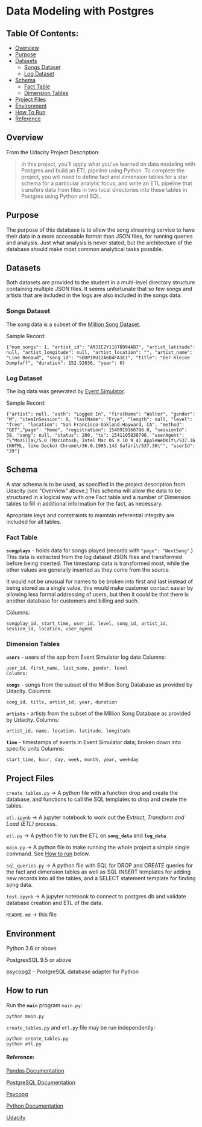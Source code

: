 # Data Modeling with Postgres


## Table Of Contents:

* [Overview](#overview)
* [Purpose](#purpose)
* [Datasets](#data)
    * [Songs Dataset](#songs)
    * [Log Dataset](#logs)
* [Schema](#schema)
    * [Fact Table](#fact)
    * [Dimension Tables](#dim)
* [Project Files](#files)
* [Environment](#env)
* [How To Run](#run)
* [Reference](#ref)


<a id='intro'></a>

## Overview

From the Udacity Project Description:
> In this project, you'll apply what you've learned on data modeling with Postgres and build an ETL pipeline using Python. To complete the project, you will need to define fact and dimension tables for a star schema for a particular analytic focus, and write an ETL pipeline that transfers data from files in two local directories into these tables in Postgres using Python and SQL.


<a id='purpose'></a>

## Purpose

The purpose of this database is to allow the song streaming service to have their data in a more accessable format than JSON files, for running queries and analysis. Just what analysis is never stated, but the architecture of the database should make most common analytical tasks possible.


<a id='data'></a>

## Datasets

Both datasets are provided to the student in a multi-level directory structure containing multiple JSON files. It seems unfortunate that so few songs and artists that are included in the logs are also included in the songs data.


<a id='songs'></a>

### Songs Dataset

The song data is a subset of the [Million Song Dataset](http://millionsongdataset.com/).

Sample Record:
```
{"num_songs": 1, "artist_id": "ARJIE2Y1187B994AB7", "artist_latitude": null, "artist_longitude": null, "artist_location": "", "artist_name": "Line Renaud", "song_id": "SOUPIRU12A6D4FA1E1", "title": "Der Kleine Dompfaff", "duration": 152.92036, "year": 0}
```


<a id='logs'></a>

### Log Dataset

The log data was generated by [Event Simulator](https://github.com/Interana/eventsim).

Sample Record:
```
{"artist": null, "auth": "Logged In", "firstName": "Walter", "gender": "M", "itemInSession": 0, "lastName": "Frye", "length": null, "level": "free", "location": "San Francisco-Oakland-Hayward, CA", "method": "GET","page": "Home", "registration": 1540919166796.0, "sessionId": 38, "song": null, "status": 200, "ts": 1541105830796, "userAgent": "\"Mozilla\/5.0 (Macintosh; Intel Mac OS X 10_9_4) AppleWebKit\/537.36 (KHTML, like Gecko) Chrome\/36.0.1985.143 Safari\/537.36\"", "userId": "39"}
```


<a id='schema'></a>

## Schema

A star schema is to be used, as specified in the project description from Udacity (see "Overview" above.) This schema will allow the data to be structured in a logical way with one Fact table and a number of Dimension tables to fill in additional information for the fact, as necessary.

Apropriate keys and contstraints to mamtain referential integrity are included for all tables.


<a id='fact'></a>

### Fact Table

**`songplays`** - holds data for songs played (records with `"page": "NextSong"`.) This data is extracted from the log dataset JSON files and transformed before being inserted. The timestamp data is transformed most, while the other values are generally inserted as they come from the source.

It would not be unusual for names to be broken into first and last instead of being stored as a single value, this would make customer contact easier by allowing less formal addressing of users, but then it could be that there is another database for customers and billing and such.

Columns:
```
songplay_id, start_time, user_id, level, song_id, artist_id, session_id, location, user_agent
```


<a id='dim'></a>

### Dimension Tables

**`users`**  - users of the app from Event Simulator log data
Columns:
```
user_id, first_name, last_name, gender, level
Columns:
```
**`songs`**  - songs from the subset of the Million Song Database as provided by Udacity.
Columns:
```
song_id, title, artist_id, year, duration
```
**`artists`**  - artists from the subset of the Million Song Database as provided by Udacity.
Columns:
```
artist_id, name, location, latitude, longitude
```
**`time`**  - timestamps of events in  Event Simulator data; broken down into specific units
Columns:
```
start_time, hour, day, week, month, year, weekday
```


<a id='files'></a>

## Project Files

```create_tables.py``` -> A python file with a function drop and create the database, and functions to call the SQL templates to drop and create the tables.

```etl.ipynb``` -> A jupyter notebook to work out the *Extract, Transform and Load (ETL)* process. 

```etl.py``` -> A python file to run the ETL on **`song_data`** and **`log_data`**

```main.py``` -> A python file to make running the whole project a simple single command. See [How to run](#run) below.

```sql_queries.py``` -> A python file with SQL for DROP and CREATE queries for the fact and dimension tables as well as SQL INSERT templates for adding new records into all the tables, and a SELECT statement template for finding song data.

```test.ipynb``` -> A jupyter notebook to connect to postgres db and validate database creation and ETL of the data.

```README.md``` -> this file


<a id='env'></a>

## Environment 

Python 3.6 or above

PostgresSQL 9.5 or above

psycopg2 - PostgreSQL database adapter for Python


<a id='run'></a>

## How to run

Run the **`main`** program ```main.py```:
```
python main.py
``` 

```create_tables.py``` and ```etl.py``` file may be run independently:
```
python create_tables.py 
python etl.py 
```

<a id='ref'></a>

#### Reference:

[Pandas Documentation](https://pandas.pydata.org/pandas-docs/stable/)

[PostgreSQL Documentation](https://www.postgresql.org/docs/)

[Psycopg](http://initd.org/psycopg/docs/)

[Python Documentation](https://docs.python.org/3/)

[Udacity](https://www.udacity.com/)
